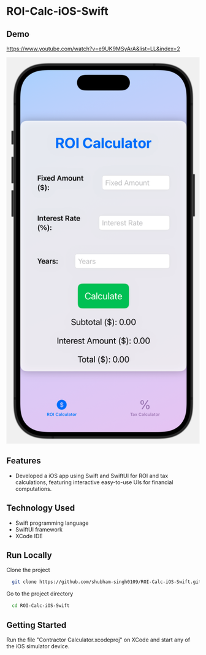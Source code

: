 # ROI-Calc-iOS-Swift

## Demo

https://www.youtube.com/watch?v=e9UK9MSyArA&list=LL&index=2

![Demo Image](images/ROI.png)


## Features

- Developed a iOS app using Swift and SwiftUI for ROI and tax calculations, featuring interactive easy-to-use UIs for financial computations.


## Technology Used
- Swift programming language
- SwiftUI framework
- XCode IDE


## Run Locally

Clone the project

```bash
  git clone https://github.com/shubham-singh0109/ROI-Calc-iOS-Swift.git
```

Go to the project directory

```bash
  cd ROI-Calc-iOS-Swift
```


## Getting Started

Run the file "Contractor Calculator.xcodeproj" on XCode and start any of the iOS simulator device.
